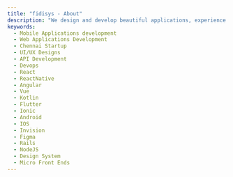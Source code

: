 ```yaml
---
title: "fidisys - About"
description: "We design and develop beautiful applications, experience and brands that breaks the barriers of time and burn into the memories of customers love."
keywords:
  - Mobile Applications development
  - Web Applications Development
  - Chennai Startup
  - UI/UX Designs
  - API Development
  - Devops
  - React
  - ReactNative
  - Angular
  - Vue
  - Kotlin
  - Flutter
  - Ionic
  - Android
  - IOS
  - Invision
  - Figma
  - Rails
  - NodeJS
  - Design System
  - Micro Front Ends
---
```

